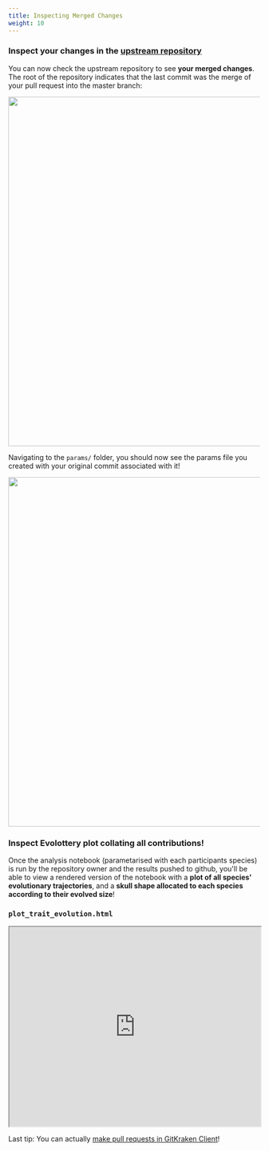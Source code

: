 ```yaml
---
title: Inspecting Merged Changes
weight: 10
---
```



### Inspect your changes in the [upstream repository](https://github.com/RSE-Sheffield/collaborative_GitHub_exercise) 

You can now check the upstream repository to see **your merged changes**. The root of the repository indicates that the last commit was the merge of your pull request into the master branch:

<img src="/images/merged-repo.png" width="700px" />

Navigating to the `params/` folder, you should now see the params file you created with your original commit associated with it!


<img src="/images/merged-params.png" width="700px" />

<br>



### Inspect Evolottery plot collating all contributions!

Once the analysis notebook (parametarised with each participants species) is run by the repository owner and the results pushed to github, you'll be able to view a rendered version of the notebook with a **plot of all species' evolutionary trajectories**, and a **skull shape allocated to each species according to their evolved size**!


### `plot_trait_evolution.html`

<iframe src="https://rse.shef.ac.uk/collaborative_github_exercise/plot_trait_evolution.html" width="100%" height="400px"></iframe>






Last tip: You can actually [make pull requests in GitKraken Client](https://support.gitkraken.com/working-with-repositories/pull-requests)!
